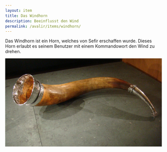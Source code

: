 ```yaml
---
layout: item
title: Das Windhorn
description: Beeinflusst den Wind
permalink: /avalir/items/windhorn/
---
```


Das Windhorn ist ein Horn, welches von Sefir erschaffen wurde. Dieses Horn erlaubt es seinem Benutzer mit einem Kommandowort den Wind zu drehen.  

![Windhorn](/assets/images/avalir/items/Drinkhoorn_roordahuizum.JPG)